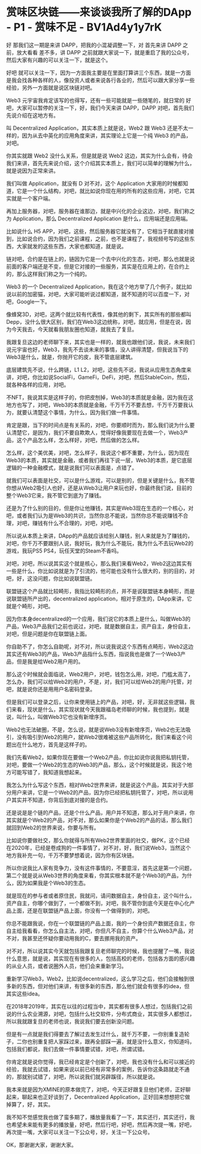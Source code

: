 # 赏味区块链——来谈谈我所了解的DApp - P1 - 赏味不足 - BV1Ad4y1y7rK

好 那我们这一期是来讲 DAPP，把我的小混凝调整一下，对 首先来讲 DAPP 之前，放大看看 差不多，讲 DAPP 之前就跟大家说一下，就是重启了我的公众号，然后大家有兴趣的可以关注一下，就是这个。

好吧 就可以关注一下，因为一方面我主要是在里面打算讲三个东西，就是一方面是我会找各种各样的人，像投资人或者来说各行各业的，然后可以跟大家分享一些经验，另外一方面就是说区块链对吧。

Web3 元宇宙我肯定该写的也得写，还有一些可能就是一些随笔的，就日常的 好吧，大家可以暂停的关注一下，好，我们今天来讲 DAPP，DAPP 对吧，首先我们先说介绍在这地方有。

叫 Decentralized Application，其实本质上就是说，Web2 跟 Web3 还是不太一样的，因为从去中英化的应用角度来讲，其实理论上它是一个纯 Web3 的产品，对吧。

你其实就跟 Web2 没什么关系，但是就是说 Web2 这边，其实为什么会有，待会我们来讲，首先先来说介绍，这个介绍其实本质上，我们可以简单的理解为什么，就是说因为正常来讲。

我们叫做 Application，就没有 D 对不对，这个 Application 大家用的时候都知道，它是一个什么结构，对吧，就比如说你现在用的所有的这些应用，对吧，它其实就是一个客户端。

再加上服务器，对吧，服务器在谁那边，就是中兴化的企业这边，对吧，我们称之为 Application，那么 Decentralized Application 是什么，应用端还是应用端。

比如说什么 H5 APP，对吧，这些，然后服务器它就没有了，它相当于就直接对接到，比如说合约，因为我们之前课程，之前，也不是课程了，我视频号写的这些东西，大家就发的这些东西，大家也都知道，就是说。

链对吧，合约是在链上的，链因为它是一个去中兴化的生态，对吧，那么也就是说前面的客户端还是不变，但是它对接的一些服务，其实是在应用上的，在合约上的，那么这样我们称之为一个纯的。

Web3 的一个 Decentralized Application，我在这个地方举了几个例子，就比如说以前的加密猫，对吧，大家可能听说过都知道，就不知道的可以百度一下，对吧，Google一下。

像蜂窝3D，对吧，这两个就比较有代表性，像其他的剩下，其实所有的那些都叫Depp，没什么很大区别，我们在Web3这边统称，对吧，就应用，但是在说，因为今天我去，今天就看我朋友圈也知道，就我去了复旦。

我跟复旦这边的老师聊下来，其实也是一样的，就我也跟他们说，我说，未来我们说元宇宙也好，Web3，我先不去谈未来的事情，没人讲得清楚，但我说当下的Web3是什么，就是，你抛开它的皮，我不管底层建筑。

底层建筑先不说，什么跨链，L1 L2，对吧，这些先不说，我说从应用生态角度来讲，对吧，你比如说SocialFi，GameFi，DeFi，对吧，然后StableCoin，然后，就各种各样的应用，对吧。

不NFT，我说其实是这样子的，你把皮刨掉，Web3的本质就是金融，因为我在这地方也写了，对吧，Web3的本质就是金融，千万千万不要去想，千万千万要我认为，就要认清楚这个事情，为什么，因为我们做一件事情。

肯定是跟，当下的时间点是有关系的，对吧，你要顺时而为，那么我们说为什么要认清楚它，是因为，我们不要自欺欺人，觉得好像我要现在去做一个，Web3产品，这个产品怎么样，怎么样好，对吧，然后做的怎么样。

怎么样，这个美优美，对吧，怎么样子，我说这个都不重要，为什么，因为现在Web3的本质，其实就是金融，或者我们再往下说一层，Web3的本质，是它底层逻辑的一种金融模式，就是说我们可以表面是，点错了。

就我们可以表面是社交，可以是什么游戏，可以是别的，但是关键是什么，我不管你想从Web2吸引人也好，还是从Web3让用户来玩也好，你最终我们说，目前的整个Web3它来，我不管它到底为了赚钱。

还是为了什么别的目的，但是你让他赚钱，其实是Web3现在生态的一个核心，对吧，或者我们认为是Web3的共识，当然你总不能说，当然你总不能说赚钱不合理，对吧，赚钱有什么不合理的，对吧，对吧。

所以说从本质上来讲，DApp的产品就应该给别人赚钱，别人来就是为了赚钱的，对吧，你千万不要跟别人说，我好玩，我为什么不能玩，我为什么不去玩Web2的游戏，我玩PS5 PS4，玩任天堂的Steam不香吗。

对吧，对吧，所以说其实这个就是核心，那么我们来看Web2，Web2这边其实有一些是什么，你比如说就是为了引流的，他可能也没有什么很大的，别的目的，对吧，好，这没问题，你比如说联盟链。

联盟链这个产品就比较畸形，我指比较畸形的点，并不是说联盟链本身畸形，而是说联盟链所产出的，decentralized application，相对于原生的，DApp来讲，它就是个畸形，对吧。

因为你本身decentralized的一个应用，我们说它的本质上是什么，叫做Web3的产品，Web3产品我们之前也说过，对吧，就是数据自主，资产自主，身份自主，对吧，但是问题是你在联盟链上面。

你自助不了，你怎么自助呢，对不对，所以说我说这个东西有点畸形，Web2这边其实还有Web3的产品，Web3产品指什么东西，指说我也是做了一个Web3产品，但是我是给Web2用户用的。

那么这个时候就会面临说，Web2用户，对吧，钱包怎么用，对吧，门槛太高了，怎么办，我们可以给Web2的用户，不是，对，我们可以给Web2的用户托管，对吧，就是说你还是用用户名密码登录。

但是我们可以登录之后，让你来使用链上的产品，对吧，好，无非就这些逻辑，我们来看，现状是什么，其实现状就今天我跟福岛老师聊的时候，我也提到，就是说，叫什么，叫做Web3它也没有新增序页。

Web2也无法破圈，不是，怎么说，就是说Web3没有新增序页，Web2也无法吸引，没有吸引到Web2的用户，就Web2很难被这些产品所转化，我们来看这个问题出在什么地方，首先是这样子的。

我们先看Web2，如果你现在要做一个Web2产品，你比如说你说我把私钥托管，对吧，要做一个Web2的生态的Web3的产品，那么，这个时候就是说，我这个地方可能写错了，我知道我想起来。

我怎么为什么写这个东西，相对Web2世界来讲，就是说这个产品，其实对于大部分用户来讲，它是一个Web2的产品，因为你已经把私钥托管了，对吧，所以说用户其实并不知道，你背后到底对接的是合约。

还是说是是个链的产品，还是个什么产品，用户并不知道，那么对于用户来讲，你其实就是个Web2的产品，对不对，那么如果你是个Web2的产品的话，那么我们就回到Web2的世界来说，你要与所有。

比如说你要做社交，那么你就得与所有Web2世界里面的社交，做PK，这个已经在2020年，已经是卷成狗的一件事情了，对不对，好，我们说Web3，当然这个地方我补充一句，千万不要梦想着说，因为你有区块链。

所以你说我比人家有竞争力，没有这件事情的，不要意淫，首先这是第一个问题，第二个就是说从Web3世界的角度来看，你其实根本就不是个Web3的产品，为什么，因为如果我是个Web3的生态。

就是现在的参与者或者原住民，我就问，请问数据自主，身份自主，这个叫什么，资产自主，你哪个做到了，一个都做不到，对吧，我不管你到底今天是在中心化产品上面，还是在联盟链产品上面，你没有一个做得到的，对吧。

你总不能跟我说，你在一个联盟链的产品上面，我的一个身份资产数据还自主，你自主给我看看，你怎么自主法，对吧，你但凡不自主，你算个什么Web3产品，对不对，我甚至还怀疑你要动用我的C，要去挪用我的资产。

对不对，所以说其实今天就包括我跟复旦老师聊完的时候，我也提醒了一嘴，我说什么意思，就是说，其实现在有很多的人，包括高校的老师，包括各方面的感兴趣的从业人员，或者说圈外人员，他们会来重新学习。

重新学习Web3，Web2，比如说decentralized，这么学习之后，他们会接触到很多新的东西，但对他们来讲，有很多新的东西，那么他们就会有很多的idea，但其实这些idea。

在2018年2019年，其实在以往的过程当中，其实都有很多人想过，包括我们之前说的什么农业溯源，对吧，包括什么社交软件，分布式商业，其实很多人都想过，所以我就跟复旦的老师也说，我说我们要去创新没问题。

但是有一点就是我们得要去了解过去发生过什么，就千万不要，一你别重复造轮子，二你也别重复把人家踩过来，跟再全部踩一遍，就是没什么意义，你知道吗，包括我们都说，我们去做一件事情要试错，对吧，所谓试错。

你肯定就是说你觉得，我已经肯定是个创新了，对吧，我也没有什么和可以接近的经验，我就去试错，如果来说以前已经有非常多的案例，告诉你这条路就走不通的，那就别试错了，对吧，所以说我们就另辟蹊径，所以就是说。

我本来就是因为XMINE的原本做完了，对吧，今天正好跟复旦他们老师，正好聊起来，聊起来也正好谈到了，Decentralized Application，正好回来想想把它做掉算了，好，其实。

我不知不觉感觉我也做了蛮多期了，播放量我看了一下，其实还行，其实还行，我也希望未来能有更多的播放量，好吧，然后行吧，好吧，然后再次提一嘴，好吧，再次提一嘴，大家可以关注一下公众号，好，关注一下公众号。

OK，那谢谢大家，谢谢大家。